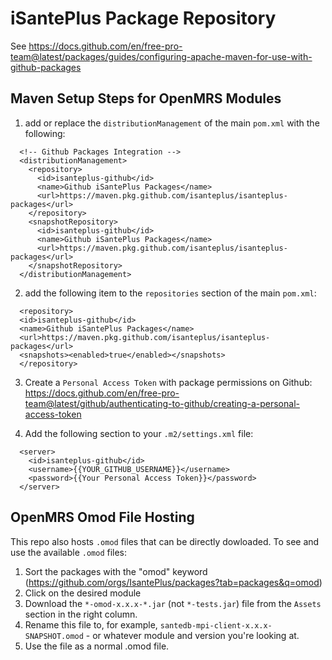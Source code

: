 # iSantePlus Package Repository

See https://docs.github.com/en/free-pro-team@latest/packages/guides/configuring-apache-maven-for-use-with-github-packages

## Maven Setup Steps for OpenMRS Modules

1. add or replace the `distributionManagement` of the main `pom.xml` with the following:
  ```
    <!-- Github Packages Integration -->
    <distributionManagement>
      <repository>
        <id>isanteplus-github</id>
        <name>Github iSantePlus Packages</name>
        <url>https://maven.pkg.github.com/isanteplus/isanteplus-packages</url>
      </repository>
      <snapshotRepository>
        <id>isanteplus-github</id>
        <name>Github iSantePlus Packages</name>
        <url>https://maven.pkg.github.com/isanteplus/isanteplus-packages</url>
      </snapshotRepository>
    </distributionManagement>
  ```
2. add the following item to the `repositories` section of the main `pom.xml`:
  ```
    <repository>
	<id>isanteplus-github</id>
	<name>Github iSantePlus Packages</name>
	<url>https://maven.pkg.github.com/isanteplus/isanteplus-packages</url>
	<snapshots><enabled>true</enabled></snapshots>
    </repository>
  ```
  
3. Create a `Personal Access Token` with package permissions on Github: 
   https://docs.github.com/en/free-pro-team@latest/github/authenticating-to-github/creating-a-personal-access-token

4. Add the following section to your `.m2/settings.xml` file: 
  ```
    <server>
      <id>isanteplus-github</id>
      <username>{{YOUR_GITHUB_USERNAME}}</username>
      <password>{{Your Personal Access Token}}</password>
    </server>
  ```
  
## OpenMRS Omod File Hosting
This repo also hosts `.omod` files that can be directly dowloaded. To see and use the available `.omod` files:
1. Sort the packages with the "omod" keyword (https://github.com/orgs/IsantePlus/packages?tab=packages&q=omod)
2. Click on the desired module
3. Download the `*-omod-x.x.x-*.jar` (not `*-tests.jar`) file from the `Assets` section in the right column.
4. Rename this file to, for example, `santedb-mpi-client-x.x.x-SNAPSHOT.omod` - or whatever module and version you're looking at.
5. Use the file as a normal .omod file. 
